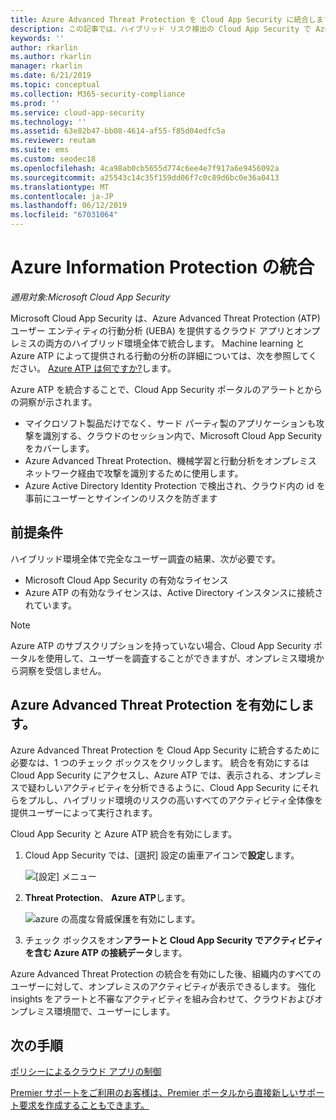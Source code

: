 ```yaml
---
title: Azure Advanced Threat Protection を Cloud App Security に統合します。
description: この記事では、ハイブリッド リスク検出の Cloud App Security で Azure Advanced Threat Protection の洞察を活用する方法についての情報を提供します。
keywords: ''
author: rkarlin
ms.author: rkarlin
manager: rkarlin
ms.date: 6/21/2019
ms.topic: conceptual
ms.collection: M365-security-compliance
ms.prod: ''
ms.service: cloud-app-security
ms.technology: ''
ms.assetid: 63e82b47-bb08-4614-af55-f85d04edfc5a
ms.reviewer: reutam
ms.suite: ems
ms.custom: seodec18
ms.openlocfilehash: 4ca98ab0cb5655d774c6ee4e7f917a6e9456092a
ms.sourcegitcommit: a25543c14c35f159dd06f7c0c89d6bc0e36a0413
ms.translationtype: MT
ms.contentlocale: ja-JP
ms.lasthandoff: 06/12/2019
ms.locfileid: "67031064"
---
```

# <a name="azure-information-protection-integration"></a>Azure Information Protection の統合

*適用対象:Microsoft Cloud App Security*

Microsoft Cloud App Security は、Azure Advanced Threat Protection (ATP) ユーザー エンティティの行動分析 (UEBA) を提供するクラウド アプリとオンプレミスの両方のハイブリッド環境全体で統合します。 Machine learning と Azure ATP によって提供される行動の分析の詳細については、次を参照してください。 [Azure ATP は何ですか?](https://docs.microsoft.com/azure-advanced-threat-protection/what-is-atp)します。

Azure ATP を統合することで、Cloud App Security ポータルのアラートとからの洞察が示されます。
- マイクロソフト製品だけでなく、サード パーティ製のアプリケーションも攻撃を識別する、クラウドのセッション内で、Microsoft Cloud App Security をカバーします。
- Azure Advanced Threat Protection、機械学習と行動分析をオンプレミス ネットワーク経由で攻撃を識別するために使用します。
- Azure Active Directory Identity Protection で検出され、クラウド内の id を事前にユーザーとサインインのリスクを防ぎます


## <a name="prerequisites"></a>前提条件

ハイブリッド環境全体で完全なユーザー調査の結果、次が必要です。

- Microsoft Cloud App Security の有効なライセンス
- Azure ATP の有効なライセンスは、Active Directory インスタンスに接続されています。

>[!NOTE]
>Azure ATP のサブスクリプションを持っていない場合、Cloud App Security ポータルを使用して、ユーザーを調査することができますが、オンプレミス環境から洞察を受信しません。


## <a name="enable-azure-advanced-threat-protection"></a>Azure Advanced Threat Protection を有効にします。

Azure Advanced Threat Protection を Cloud App Security に統合するために必要なは、1 つのチェック ボックスをクリックします。 統合を有効にするは Cloud App Security にアクセスし、Azure ATP では、表示される、オンプレミスで疑わしいアクティビティを分析できるように、Cloud App Security にそれらをプルし、ハイブリッド環境のリスクの高いすべてのアクティビティ全体像を提供ユーザーによって実行されます。

Cloud App Security と Azure ATP 統合を有効にします。

1. Cloud App Security では、[選択] 設定の歯車アイコンで**設定**します。
    
   ![[設定] メニュー](./media/azip-system-settings.png)

1. **Threat Protection**、 **Azure ATP**します。
   
    ![azure の高度な脅威保護を有効にします。](./media/aatp-integration.png)

3. チェック ボックスをオン**アラートと Cloud App Security でアクティビティを含む Azure ATP の接続データ**します。
 
Azure Advanced Threat Protection の統合を有効にした後、組織内のすべてのユーザーに対して、オンプレミスのアクティビティが表示できるします。 強化 insights をアラートと不審なアクティビティを組み合わせて、クラウドおよびオンプレミス環境間で、ユーザーにします。



## <a name="next-steps"></a>次の手順 
[ポリシーによるクラウド アプリの制御](control-cloud-apps-with-policies.md)   

[Premier サポートをご利用のお客様は、Premier ポータルから直接新しいサポート要求を作成することもできます。](https://premier.microsoft.com/)  
  
